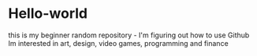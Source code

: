 # Hello-world
this is my beginner random repository - I'm figuring out how to use Github
Im interested in art, design, video games, programming and finance
